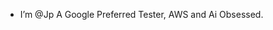-  I’m @Jp
A Google Preferred Tester, AWS and Ai Obsessed. 
<!---
SebastianP23/SebastianP23 is a ✨ special ✨ repository because its `README.md` (this file) appears on your GitHub profile.
You can click the Preview link to take a look at your changes.
--->
